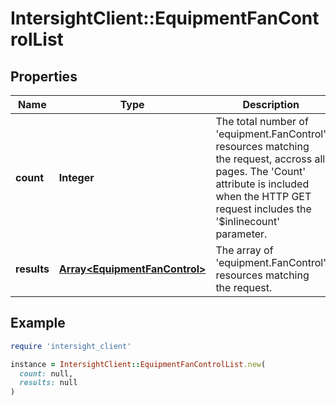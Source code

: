 # IntersightClient::EquipmentFanControlList

## Properties

| Name | Type | Description | Notes |
| ---- | ---- | ----------- | ----- |
| **count** | **Integer** | The total number of &#39;equipment.FanControl&#39; resources matching the request, accross all pages. The &#39;Count&#39; attribute is included when the HTTP GET request includes the &#39;$inlinecount&#39; parameter. | [optional] |
| **results** | [**Array&lt;EquipmentFanControl&gt;**](EquipmentFanControl.md) | The array of &#39;equipment.FanControl&#39; resources matching the request. | [optional] |

## Example

```ruby
require 'intersight_client'

instance = IntersightClient::EquipmentFanControlList.new(
  count: null,
  results: null
)
```

